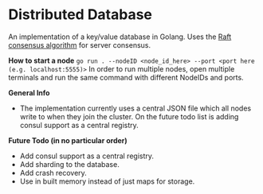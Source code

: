 # Distributed Database

An implementation of a key/value database in Golang. Uses the [Raft consensus algorithm](https://raft.github.io/) for server consensus.

**How to start a node**
`go run . --nodeID <node_id_here> --port <port here (e.g. localhost:5555)>`
In order to run multiple nodes, open multiple terminals and run the same command with different NodeIDs and ports.

**General Info**
- The implementation currently uses a central JSON file which all nodes write to when they join the cluster. On the future todo list is adding consul support as a central registry.

**Future Todo (in no particular order)**
- Add consul support as a central registry.
- Add sharding to the database.
- Add crash recovery.
- Use in built memory instead of just maps for storage.